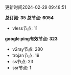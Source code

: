 更新时间2024-02-29 09:48:51

**总订阅: 35**
**总节点: 6054**
- vless节点: 11

**google ping有效节点: 323**
- v2ray节点: 280
- trojan节点: 19
- ss节点: 23
- ssr节点: 1
